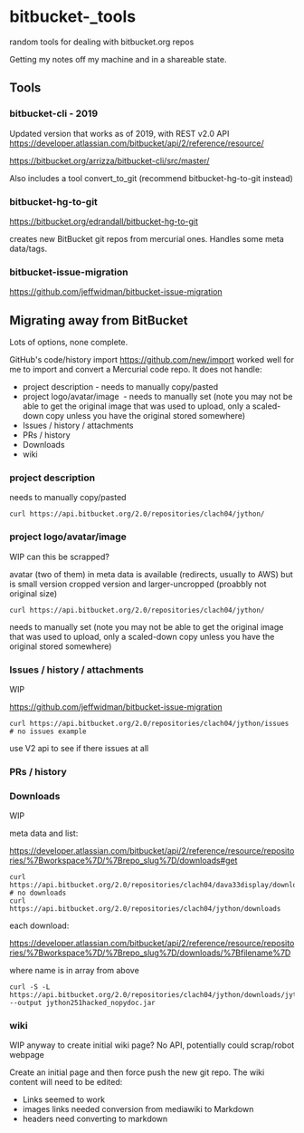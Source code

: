 # bitbucket-_tools

random tools for dealing with bitbucket.org repos

Getting my notes off my machine and in a shareable state.

## Tools

### bitbucket-cli - 2019

Updated version that works as of 2019, with REST v2.0 API https://developer.atlassian.com/bitbucket/api/2/reference/resource/

https://bitbucket.org/arrizza/bitbucket-cli/src/master/

Also includes a tool convert_to_git (recommend bitbucket-hg-to-git instead)

### bitbucket-hg-to-git

https://bitbucket.org/edrandall/bitbucket-hg-to-git

creates new BitBucket git repos from mercurial ones. Handles some meta data/tags.

### bitbucket-issue-migration

https://github.com/jeffwidman/bitbucket-issue-migration

## Migrating away from BitBucket

Lots of options, none complete.

GitHub's code/history import https://github.com/new/import worked well for me to import and convert a Mercurial code repo. It does not handle:
* project description - needs to manually copy/pasted 
* project logo/avatar/image  - needs to manually set (note you may not be able to get the original image that was used to upload, only a scaled-down copy unless you have the original stored somewhere)
* Issues / history / attachments
* PRs / history
* Downloads
* wiki
### project description

needs to manually copy/pasted 

    curl https://api.bitbucket.org/2.0/repositories/clach04/jython/


### project logo/avatar/image

WIP can this be scrapped?

avatar (two of them) in meta data is available (redirects, usually to AWS) but is small version cropped version and larger-uncropped (proabbly not original size)

    curl https://api.bitbucket.org/2.0/repositories/clach04/jython/

needs to manually set (note you may not be able to get the original image that was used to upload, only a scaled-down copy unless you have the original stored somewhere)

### Issues / history / attachments

WIP

https://github.com/jeffwidman/bitbucket-issue-migration

    curl https://api.bitbucket.org/2.0/repositories/clach04/jython/issues  # no issues example

use V2 api to see if there issues at all

### PRs / history


### Downloads

WIP

meta data and list:

https://developer.atlassian.com/bitbucket/api/2/reference/resource/repositories/%7Bworkspace%7D/%7Brepo_slug%7D/downloads#get

    curl https://api.bitbucket.org/2.0/repositories/clach04/dava33display/downloads  # no downloads
    curl https://api.bitbucket.org/2.0/repositories/clach04/jython/downloads

each download:

https://developer.atlassian.com/bitbucket/api/2/reference/resource/repositories/%7Bworkspace%7D/%7Brepo_slug%7D/downloads/%7Bfilename%7D

where name is in array from above

    curl -S -L https://api.bitbucket.org/2.0/repositories/clach04/jython/downloads/jython251hacked_nopydoc.jar --output jython251hacked_nopydoc.jar


### wiki

WIP anyway to create initial wiki page? No API, potentially could scrap/robot webpage

Create an initial page and then force push the new git repo. The wiki content will need to be edited:

* Links seemed to work
* images links needed conversion from mediawiki to Markdown
* headers need converting to markdown
